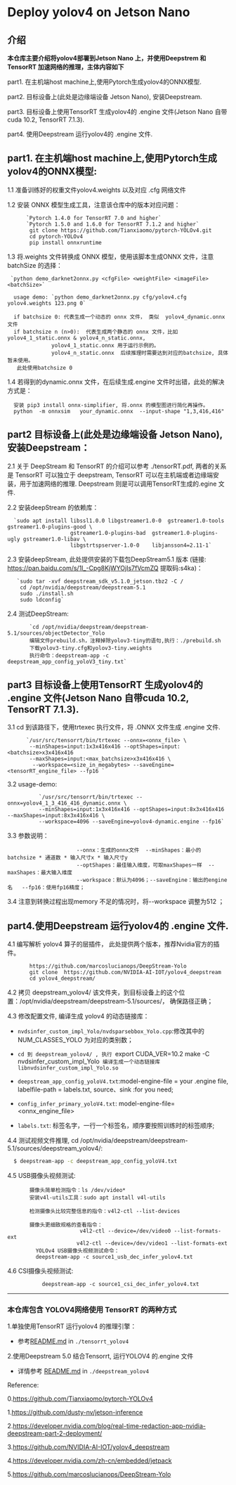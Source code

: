 # Deploy yolov4 on Jetson Nano #

## 介绍 ##

**本仓库主要介绍将yolov4部署到Jetson Nano 上，并使用Deepstrem 和 TensorRT 加速网络的推理，主体内容如下**

part1. 在主机端host machine上,使用Pytorch生成yolov4的ONNX模型.  

part2. 目标设备上(此处是边缘端设备 Jetson Nano), 安装Deepstream. 

part3. 目标设备上使用TensorRT 生成yolov4的 .engine 文件(Jetson Nano 自带cuda 10.2, TensorRT 7.1.3).

part4. 使用Deepstream 运行yolov4的 .engine 文件.




## part1. 在主机端host machine上,使用Pytorch生成yolov4的ONNX模型: ##
1.1 准备训练好的权重文件yolov4.weights 以及对应 .cfg 网络文件

1.2 安装 ONNX 模型生成工具，注意该仓库中的版本对应问题：

          `Pytorch 1.4.0 for TensorRT 7.0 and higher`
          `Pytorch 1.5.0 and 1.6.0 for TensorRT 7.1.2 and higher`
           git clone https://github.com/Tianxiaomo/pytorch-YOLOv4.git
           cd pytorch-YOLOv4 
           pip install onnxruntime
           
1.3 将.weights 文件转换成 ONNX 模型，使用该脚本生成ONNX 文件，注意batchSize 的选择：

     `python demo_darknet2onnx.py <cfgFile> <weightFile> <imageFile> <batchSize>`
     
      usage demo: `python demo_darknet2onnx.py cfg/yolov4.cfg yolov4.weights 123.png 0`
      
      if batchsize 0: 代表生成一个动态的 onnx 文件， 类似  yolov4_dynamic.onnx 文件
      if batchsize n (n>0):  代表生成两个静态的 onnx 文件，比如 yolov4_1_static.onnx & yolov4_n_static.onnx,
                  yolov4_1_static.onnx 用于运行示例的。
                  yolov4_n_static.onnx  后续推理时需要达到对应的batchsize, 具体暂未使用。
       此处使用batchsize 0 
    
1.4 若得到的dynamic.onnx 文件，在后续生成.engine 文件时出错，此处的解决方式是：

      安装 pip3 install onnx-simplifier, 将.onnx 的模型图进行简化再操作。
      python  -m onnxsim   your_dynamic.onnx  --input-shape "1,3,416,416"




## part2 目标设备上(此处是边缘端设备 Jetson Nano), 安装Deepstream： ##

2.1 关于 DeepStream 和 TensorRT 的介绍可以参考 ./tensorRT.pdf, 两者的关系是 TensorRT 可以独立于 deepstream, TensorRT 可以在主机端或者边缘端安装，用于加速网络的推理. Deepstream 则是可以调用TensorRT生成的.egine 文件.


2.2 安装deepStream 的依赖库：

      `sudo apt install libssl1.0.0 libgstreamer1.0-0  gstreamer1.0-tools gstreamer1.0-plugins-good \
                        gstreamer1.0-plugins-bad  gstreamer1.0-plugins-ugly gstreamer1.0-libav \
                        libgstrtspserver-1.0-0    libjansson4=2.11-1`
                        
    
2.3 安装deepStream, 此处提供安装的下载包DeepStream5.1 版本 (链接: https://pan.baidu.com/s/1I_-Cpg8KjWYOjIs7fVcmZQ 提取码:s4ka)： 

       `sudo tar -xvf deepstream_sdk_v5.1.0_jetson.tbz2 -C /
        cd /opt/nvidia/deepstream/deepstream-5.1
        sudo ./install.sh
        sudo ldconfig`
    
2.4 测试DeepStream:

           `cd /opt/nvidia/deepstream/deepstream-5.1/sources/objectDetector_Yolo
           编辑文件prebuild.sh，注释掉除yolov3-tiny的语句,执行：./prebuild.sh
           下载yolov3-tiny.cfg和yolov3-tiny.weights
           执行命令：deepstream-app -c deepstream_app_config_yoloV3_tiny.txt`


## part3 目标设备上使用TensorRT 生成yolov4的 .engine 文件(Jetson Nano 自带cuda 10.2, TensorRT 7.1.3). ##
       
3.1 cd 到该路径下，使用trtexec 执行文件，将 .ONNX 文件生成 .engine 文件.

          `/usr/src/tensorrt/bin/trtexec --onnx=<onnx_file> \
           --minShapes=input:1x3x416x416 --optShapes=input:<batchsize>x3x416x416
           --maxShapes=input:<max_batchsize>x3x416x416 \
            --workspace=<size_in_megabytes> --saveEngine=<tensorRT_engine_file> --fp16 `
    
3.2  usage-demo: 

              `/usr/src/tensorrt/bin/trtexec --onnx=yolov4_1_3_416_416_dynamic.onnx \
              --minShapes=input:1x3x416x416 --optShapes=input:8x3x416x416 --maxShapes=input:8x3x416x416 \
              --workspace=4096 --saveEngine=yolov4-dynamic.engine --fp16`
     
3.3  参数说明： 

                          --onnx：生成的onnx文件  --minShapes：最小的batchsize * 通道数 * 输入尺寸x * 输入尺寸y
                          --optShapes：最佳输入维度，可取maxShapes一样  --maxShapes：最大输入维度
                          --workspace：默认为4096；--saveEngine：输出的engine名   --fp16：使用fp16精度；
   
   
3.4 注意到转换过程出现memory 不足的情况时，将--workspace 调整为512 ；
     


## part4.使用Deepstream 运行yolov4的 .engine 文件. ##

4.1 编写解析 yolov4  算子的层插件， 此处提供两个版本，推荐Nvidia官方的插件。

           https://github.com/marcoslucianops/DeepStream-Yolo
           git clone  https://github.com/NVIDIA-AI-IOT/yolov4_deepstream
           cd yolov4_deepstream/


4.2  拷贝  deepstream_yolov4/ 该文件夹，到目标设备上的这个位置：/opt/nvidia/deepstream/deepstream-5.1/sources/，
              确保路径正确；


4.3 修改配置文件, 编译生成 yolov4 的动态链接库：
- `nvdsinfer_custom_impl_Yolo/nvdsparsebbox_Yolo.cpp`:修改其中的 NUM_CLASSES_YOLO 为对应的类别数；

- `cd 到 deepstream_yolov4/ , 执行 `export CUDA_VER=10.2  make -C nvdsinfer_custom_impl_Yolo` 
    编译生成一个动态链接库 libnvdsinfer_custom_impl_Yolo.so `
    
- `deepstream_app_config_yoloV4.txt`:model-engine-file = your .engine file, labelfile-path = labels.txt, source、sink :for you need;

- `config_infer_primary_yoloV4.txt`: model-engine-file=<onnx_engine_file>

- `labels.txt`: 标签名字，一行一个标签名，顺序要按照训练时的标签顺序;
                                    

4.4 测试视频文件推理, cd  /opt/nvidia/deepstream/deepstream-5.1/sources/deepstream_yolov4/:

```sh
  $ deepstream-app -c deepstream_app_config_yoloV4.txt
```


4.5 USB摄像头视频测试:

           摄像头简单检测指令：ls /dev/video*
           安装v4l-utils工具：sudo apt install v4l-utils
           
           检测摄像头比较完整信息的指令：v4l2-ctl --list-devices
           
           摄像头更细致规格的查看指令：
                           v4l2-ctl --device=/dev/video0 --list-formats-ext
                          v4l2-ctl --device=/dev/video1 --list-formats-ext
             YOLOv4 USB摄像头视频测试命令：
             deepstream-app -c source1_usb_dec_infer_yolov4.txt
             
             
4.6 CSI摄像头视频测试:

               deepstream-app -c source1_csi_dec_infer_yolov4.txt
-------






###  本仓库包含 YOLOV4网络使用 TensorRT 的两种方式 ###


1.单独使用TensorRT 运行yolov4 的推理引擎：

   - 参考[README.md](./tensorrt_yolov4/README.md) in `./tensorrt_yolov4` 
    
2.使用Deepstream 5.0 结合Tensorrt, 运行YOLOV4 的.engine 文件

   - 详情参考 [README.md](./deepstream_yolov4/README.md) in `./deepstream_yolov4` 



Reference:

0.https://github.com/Tianxiaomo/pytorch-YOLOv4

1.https://github.com/dusty-nv/jetson-inference

2.https://developer.nvidia.com/blog/real-time-redaction-app-nvidia-deepstream-part-2-deployment/

3.https://github.com/NVIDIA-AI-IOT/yolov4_deepstream

4.https://developer.nvidia.com/zh-cn/embedded/jetpack 

5.https://github.com/marcoslucianops/DeepStream-Yolo
